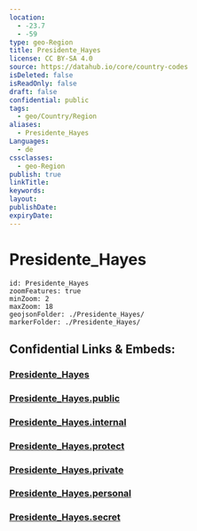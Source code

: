 ```yaml
---
location:
  - -23.7
  - -59
type: geo-Region
title: Presidente_Hayes
license: CC BY-SA 4.0
source: https://datahub.io/core/country-codes
isDeleted: false
isReadOnly: false
draft: false
confidential: public
tags:
  - geo/Country/Region
aliases:
  - Presidente_Hayes
Languages:
  - de
cssclasses:
  - geo-Region
publish: true
linkTitle:
keywords:
layout:
publishDate:
expiryDate:
---
```


# Presidente_Hayes

```leaflet
id: Presidente_Hayes
zoomFeatures: true 
minZoom: 2 
maxZoom: 18
geojsonFolder: ./Presidente_Hayes/
markerFolder: ./Presidente_Hayes/
```


## Confidential Links & Embeds: 

### [Presidente_Hayes](/_Standards/Earth/Continent/America~South/Paraguay/departments~Paraguay/Presidente_Hayes.md) 

### [Presidente_Hayes.public](/_public/Earth/Continent/America~South/Paraguay/departments~Paraguay/Presidente_Hayes.public.md) 

### [Presidente_Hayes.internal](/_internal/Earth/Continent/America~South/Paraguay/departments~Paraguay/Presidente_Hayes.internal.md) 

### [Presidente_Hayes.protect](/_protect/Earth/Continent/America~South/Paraguay/departments~Paraguay/Presidente_Hayes.protect.md) 

### [Presidente_Hayes.private](/_private/Earth/Continent/America~South/Paraguay/departments~Paraguay/Presidente_Hayes.private.md) 

### [Presidente_Hayes.personal](/_personal/Earth/Continent/America~South/Paraguay/departments~Paraguay/Presidente_Hayes.personal.md) 

### [Presidente_Hayes.secret](/_secret/Earth/Continent/America~South/Paraguay/departments~Paraguay/Presidente_Hayes.secret.md)

